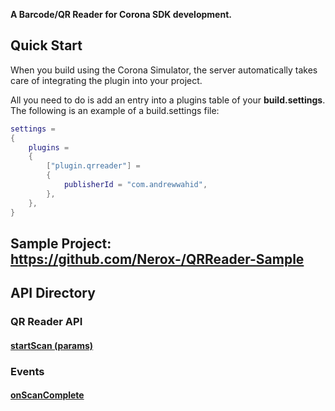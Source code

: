 ﻿<style>.codehilite{padding-top:2px;padding-bottom:6px;}</style>

__A Barcode/QR Reader for Corona SDK development.__

## Quick Start

When you build using the Corona Simulator, the server automatically takes care of integrating the plugin into your project.

All you need to do is add an entry into a plugins table of your __build.settings__. The following is an example of a build.settings file:

```lua
settings =
{
    plugins =
    {
        ["plugin.qrreader"] =
        {
            publisherId = "com.andrewwahid",
        },
    },      
}
```
Sample Project:<br>
https://github.com/Nerox-/QRReader-Sample<br>
---

## API Directory

### QR Reader API

#### [startScan (params)](startScan.md)

### Events

#### [onScanComplete](onScanComplete.md)
